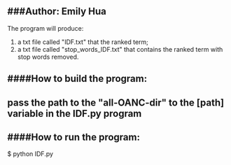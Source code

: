###Author: Emily Hua
---------------------
The program will produce: 
1. a txt file called "IDF.txt" that the ranked term; 
2. a txt file called "stop_words_IDF.txt" that contains the ranked term with stop words removed.

####How to build the program:
---------------------
pass the path to the "all-OANC-dir" to the [path] variable in the IDF.py program
---------------------
####How to run the program: 
---------------------
$ python IDF.py 
